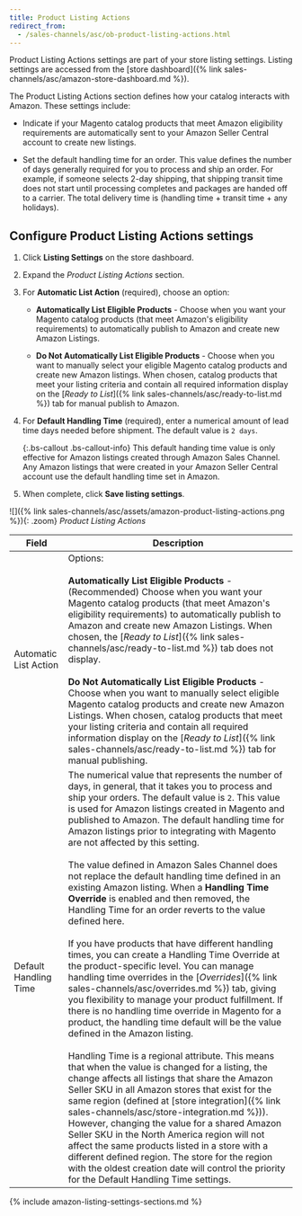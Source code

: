 ```yaml
---
title: Product Listing Actions
redirect_from:
  - /sales-channels/asc/ob-product-listing-actions.html
---
```



Product Listing Actions settings are part of your store listing settings. Listing settings are accessed from the [store dashboard]({% link sales-channels/asc/amazon-store-dashboard.md %}).

The Product Listing Actions section defines how your catalog interacts with Amazon. These settings include:

- Indicate if your Magento catalog products that meet Amazon eligibility requirements are automatically sent to your Amazon Seller Central account to create new listings.

- Set the default handling time for an order. This value defines the number of days generally required for you to process and ship an order. For example, if someone selects 2-day shipping, that shipping transit time does not start until processing completes and packages are handed off to a carrier. The total delivery time is (handling time + transit time + any holidays).

## Configure Product Listing Actions settings

1. Click **Listing Settings** on the store dashboard.

1. Expand the _Product Listing Actions_ section.

1. For **Automatic List Action** (required), choose an option:

    - **Automatically List Eligible Products** - Choose when you want your Magento catalog products (that meet Amazon's eligibility requirements) to automatically publish to Amazon and create new Amazon Listings.

    - **Do Not Automatically List Eligible Products** - Choose when you want to manually select your eligible Magento catalog products and create new Amazon listings. When chosen, catalog products that meet your listing criteria and contain all required information display on the [_Ready to List_]({% link sales-channels/asc/ready-to-list.md %}) tab for manual publish to Amazon.

1. For **Default Handling Time** (required), enter a numerical amount of lead time days needed before shipment. The default value is `2 days`.

   {:.bs-callout .bs-callout-info}
   This default handing time value is only effective for Amazon listings created through Amazon Sales Channel. Any Amazon listings that were created in your Amazon Seller Central account use the default handling time set in Amazon.

1. When complete, click **Save listing settings**.

![]({% link sales-channels/asc/assets/amazon-product-listing-actions.png %}){: .zoom}
_Product Listing Actions_

|Field|Description|
|--- |--- |
|Automatic List Action|Options:<br/><br/>**Automatically List Eligible Products** - (Recommended) Choose when you want your Magento catalog products (that meet Amazon's eligibility requirements) to automatically publish to Amazon and create new Amazon Listings. When chosen, the [_Ready to List_]({% link sales-channels/asc/ready-to-list.md %}) tab does not display. <br/><br/>**Do Not Automatically List Eligible Products** - Choose when you want to manually select eligible Magento catalog products and create new Amazon Listings. When chosen, catalog products that meet your listing criteria and contain all required information display on the [_Ready to List_]({% link sales-channels/asc/ready-to-list.md %}) tab for manual publishing.|
|Default Handling Time|The numerical value that represents the number of days, in general, that it takes you to process and ship your orders. The default value is `2`. This value is used for Amazon listings created in Magento and published to Amazon. The default handling time for Amazon listings prior to integrating with Magento are not affected by this setting.<br/><br/>The value defined in Amazon Sales Channel does not replace the default handling time defined in an existing Amazon listing. When a **Handling Time Override** is enabled and then removed, the Handling Time for an order reverts to the value defined here.<br/><br/>If you have products that have different handling times, you can create a Handling Time Override at the product-specific level. You can manage handling time overrides in the [_Overrides_]({% link sales-channels/asc/overrides.md %}) tab, giving you flexibility to manage your product fulfillment. If there is no handling time override in Magento for a product, the handling time default will be the value defined in the Amazon listing.<br/><br/>Handling Time is a regional attribute. This means that when the value is changed for a listing, the change affects all listings that share the Amazon Seller SKU in all Amazon stores that exist for the same region (defined at [store integration]({% link sales-channels/asc/store-integration.md %})). However, changing the value for a shared Amazon Seller SKU in the North America region will not affect the same products listed in a store with a different defined region. The store for the region with the oldest creation date will control the priority for the Default Handling Time settings.|

{% include amazon-listing-settings-sections.md %}
